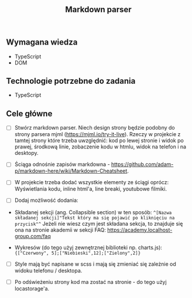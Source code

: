 <h2 align="center">Markdown parser</h2>

<br>

## Wymagana wiedza

- TypeScript
- DOM

## Technologie potrzebne do zadania

- TypeScript

## Cele główne

- [ ] Stwórz markdown parser. Niech design strony będzie podobny do strony parsera mjml (https://mjml.io/try-it-live).
      Rzeczy w projekcie z tamtej strony które trzeba uwzględnić: kod po lewej stronie i widok po prawej, środkową linie, zobaczenie kodu w htmlu, widok na telefon i na desktopy.

- [ ] Ściąga odnośnie zapisów markdowna - https://github.com/adam-p/markdown-here/wiki/Markdown-Cheatsheet.

- [ ] W projekcie trzeba dodać wszystkie elementy ze ściągi oprócz: Wyświetlania kodu, inline html'a, line breaki, youtubowe filmiki.

- [ ] Dodaj możliwość dodania:

* Składanej sekcji (ang. Collapsible section) w ten sposób:
  `^[Nazwa składanej sekcji]"Tekst który ma się pojawić po kliknięciu na przycisk"^`
  Jeżeli nie wiesz czym jest składana sekcja, to znajduje się ona na stronie akademii w sekcji FAQ: https://academy.localhost-group.com/faq

* Wykresów (do tego użyj zewnętrznej biblioteki np. charts.js):
  `{["Czerwony", 5];["Niebieski",12];["Zielony",2]}`

- [ ] Style mają być napisane w scss i mają się zmieniać się zależnie od widoku telefonu / desktopa.

- [ ] Po odświeżeniu strony kod ma zostać na stronie - do tego użyj locastorage'a.
